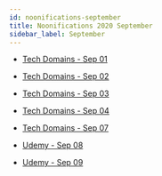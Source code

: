 ```yaml
---
id: noonifications-september
title: Noonifications 2020 September
sidebar_label: September
---
```


- <a href="/html/Noonifications/2020/September/Tech Domains Sep 01.html" target="_parent">Tech Domains - Sep 01</a>
- <a href="/html/Noonifications/2020/September/Tech Domains Sep 02.html" target="_parent">Tech Domains - Sep 02</a>
- <a href="/html/Noonifications/2020/September/Tech Domains Sep 03.html" target="_parent">Tech Domains - Sep 03</a>
- <a href="/html/Noonifications/2020/September/Tech Domains Sep 04.html" target="_parent">Tech Domains - Sep 04</a>
- <a href="/html/Noonifications/2020/September/Tech Domains Sep 07.html" target="_parent">Tech Domains - Sep 07</a>

- <a href="/html/Noonifications/2020/September/Udemy Sep 08.html" target="_parent">Udemy - Sep 08</a>
- <a href="/html/Noonifications/2020/September/Udemy Sep 09.html" target="_parent">Udemy - Sep 09</a>